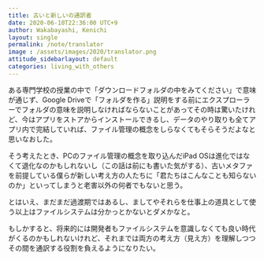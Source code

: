 ```yaml
---
title: 古いと新しいの通訳者
date: 2020-06-10T22:36:00 UTC+9
author: Wakabayashi, Kenichi
layout: single
permalink: /note/translator
image : /assets/images/2020/translator.png
attitude_sidebarlayout: default
categories: living_with_others
---
```

ある専門学校の授業の中で「ダウンロードフォルダの中をみてください」で意味が通じず、Google Driveで「フォルダを作る」説明をする前にエクスプローラーでフォルダの意味を説明しなければならないことがあってその時は驚いたけれど、今はアプリをストアからインストールできるし、データのやり取りも全てアプリ内で完結していれば、ファイル管理の概念をしらなくてもそらそうだよなと思いなおした。

そう考えたとき、PCのファイル管理の概念を取り込んだiPad OSは進化ではなくて退化なのかもしれないし（この話は前にも書いた気がする）、古いメタファを前提している僕らが新しい考え方の人たちに「君たちはこんなことも知らないのか」といってしまうと老害以外の何者でもないと思う。

とはいえ、まだまだ過渡期ではあるし、ましてやそれらを仕事上の道具として使う以上はファイルシステムは分かっとかないとダメかなと。

もしかすると、将来的には開発者もファイルシステムを意識しなくても良い時代がくるのかもしれないけれど、それまでは両方の考え方（見え方）を理解しつつその間を通訳する役割を負えるようになりたい。